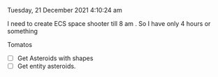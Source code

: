 Tuesday, 21 December 2021 4:10:24 am

I need to create ECS space shooter till 8 am .
So I have only 4 hours or something

Tomatos
  - [ ] Get Asteroids with shapes
  - [ ] Get entity asteroids.
